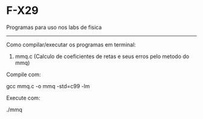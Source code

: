 # F-X29

Programas para uso nos labs de fisica 

----------------------------------------------------------------------------------------------------------------

Como compilar/executar os programas em terminal:

1) mmq.c (Calculo de coeficientes de retas e seus erros pelo metodo do mmq)

Compile com:

gcc mmq.c -o mmq -std=c99 -lm 

Execute com:

./mmq
